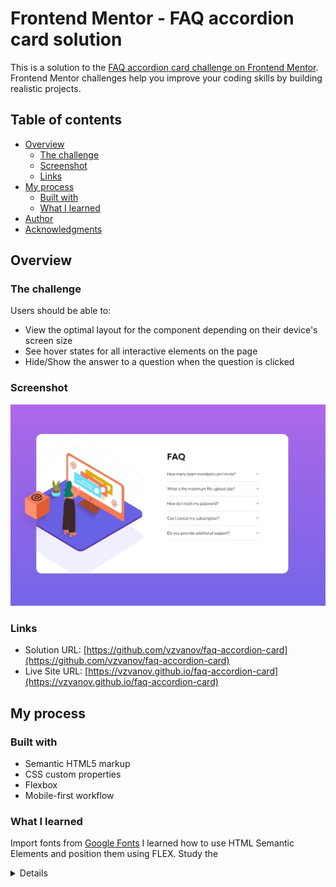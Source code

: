 # Frontend Mentor - FAQ accordion card solution

This is a solution to the [FAQ accordion card challenge on Frontend Mentor](https://www.frontendmentor.io/challenges/faq-accordion-card-XlyjD0Oam). Frontend Mentor challenges help you improve your coding skills by building realistic projects. 

## Table of contents

- [Overview](#overview)
  - [The challenge](#the-challenge)
  - [Screenshot](#screenshot)
  - [Links](#links)
- [My process](#my-process)
  - [Built with](#built-with)
  - [What I learned](#what-i-learned)
- [Author](#author)
- [Acknowledgments](#acknowledgments)

## Overview

### The challenge

Users should be able to:

- View the optimal layout for the component depending on their device's screen size
- See hover states for all interactive elements on the page
- Hide/Show the answer to a question when the question is clicked

### Screenshot

![faq](/images/screenshot.jpg "faq")

### Links

- Solution URL: [https://github.com/vzvanov/faq-accordion-card](https://github.com/vzvanov/faq-accordion-card)
- Live Site URL: [https://vzvanov.github.io/faq-accordion-card](https://vzvanov.github.io/faq-accordion-card)

## My process

### Built with

- Semantic HTML5 markup
- CSS custom properties
- Flexbox
- Mobile-first workflow

### What I learned

Import fonts from [Google Fonts](https://fonts.google.com/)
I learned how to use HTML Semantic Elements and position them using FLEX.
Study the <details> tag.
I used Pixel Perfect.

To see how you can add code snippets, see below:

```html
  <details>
    <summary>How many team members can I invite?
      <img src="./images/icon-arrow-down.svg" alt="arrow">
    </summary>
    <p>You can invite up to 2 additional users on the Free plan. There is no limit on
        team members for the Premium plan.</p>
  </details>

```
## Author

- git - [vzvanov](https://github.com/vzvanov)
- Frontend Mentor - [@vzvanov](https://www.frontendmentor.io/profile/vzvanov)

## Acknowledgments

Thanks to Frontend Mentor for great challenges.
